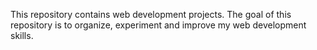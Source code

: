 This repository contains web development projects. The goal of this repository is to organize, experiment and improve my web development skills.
